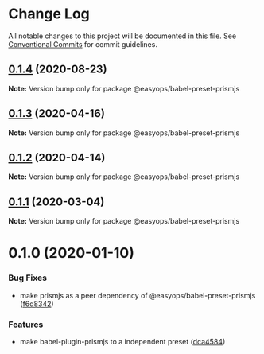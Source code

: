# Change Log

All notable changes to this project will be documented in this file.
See [Conventional Commits](https://conventionalcommits.org) for commit guidelines.

## [0.1.4](https://git.easyops.local/anyclouds/next-core/compare/@easyops/babel-preset-prismjs@0.1.3...@easyops/babel-preset-prismjs@0.1.4) (2020-08-23)

**Note:** Version bump only for package @easyops/babel-preset-prismjs

## [0.1.3](https://git.easyops.local/anyclouds/next-core/compare/@easyops/babel-preset-prismjs@0.1.2...@easyops/babel-preset-prismjs@0.1.3) (2020-04-16)

**Note:** Version bump only for package @easyops/babel-preset-prismjs

## [0.1.2](https://git.easyops.local/anyclouds/next-core/compare/@easyops/babel-preset-prismjs@0.1.1...@easyops/babel-preset-prismjs@0.1.2) (2020-04-14)

**Note:** Version bump only for package @easyops/babel-preset-prismjs

## [0.1.1](https://git.easyops.local/anyclouds/next-core/compare/@easyops/babel-preset-prismjs@0.1.0...@easyops/babel-preset-prismjs@0.1.1) (2020-03-04)

**Note:** Version bump only for package @easyops/babel-preset-prismjs

# 0.1.0 (2020-01-10)

### Bug Fixes

- make prismjs as a peer dependency of @easyops/babel-preset-prismjs ([f6d8342](https://git.easyops.local/anyclouds/next-core/commits/f6d8342))

### Features

- make babel-plugin-prismjs to a independent preset ([dca4584](https://git.easyops.local/anyclouds/next-core/commits/dca4584))
